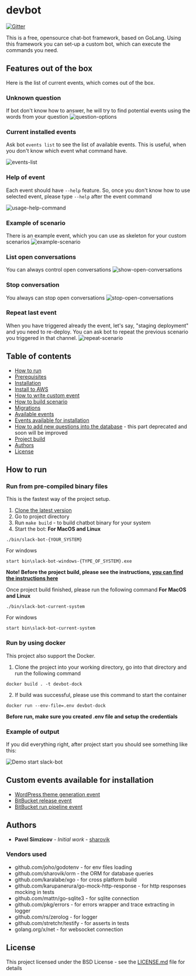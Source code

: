# devbot
[![Gitter](https://badges.gitter.im/devbot-tool/community.svg)](https://gitter.im/devbot-tool/community?utm_source=badge&utm_medium=badge&utm_campaign=pr-badge)

This is a free, opensource chat-bot framework, based on GoLang. Using this framework you can set-up a custom bot, which can execute the commands you need.

## Features out of the box
Here is the list of current events, which comes out of the box.

### Unknown question
If bot don't know how to answer, he will try to find potential events using the words from your question
![question-options](documentation/images/possible-options.png)

### Current installed events
Ask bot `events list` to see the list of available events. This is useful, when you don't know which event what command have.

![events-list](documentation/images/events-list.png)

### Help of event
Each event should have `--help` feature. So, once you don't know how to use selected event, please type `--help` after the event command

![usage-help-command](documentation/images/new-answer-help.png)

### Example of scenario
There is an example event, which you can use as skeleton for your custom scenarios
![example-scenario](documentation/images/example-scenario.png)

### List open conversations
You can always control open conversations
![show-open-conversations](documentation/images/show-open-conversations.png)

### Stop conversation
You always can stop open conversations
![stop-open-conversations](documentation/images/stop-conversation.png)

### Repeat last event
When you have triggered already the event, let's say, "staging deployment" and you need to re-deploy. You can ask bot to repeat the previous scenario you triggered in that channel.
![repeat-scenario](documentation/images/repeat-event.png)

## Table of contents
- [How to run](#how-to-run)
- [Prerequisites](documentation/prerequisites.md)
- [Installation](documentation/installation.md)
- [Install to AWS](documentation/terraform-aws-setup.md)
- [How to write custom event](documentation/events.md)
- [How to build scenario](documentation/scenarios.md)
- [Migrations](documentation/migrations.md)
- [Available events](documentation/available-features.md)
- [Events available for installation](#custom-events-available-for-installation)
- [How to add new questions into the database](documentation/dictionary.md) - this part deprecated and soon will be improved
- [Project build](documentation/build.md)
- [Authors](#authors)
- [License](#license)

## How to run

### Run from pre-compiled binary files
This is the fastest way of the project setup.
1. [Clone the latest version](https://github.com/sharovik/devbot/releases/latest)
2. Go to project directory
3. Run `make build` - to build chatbot binary for your system
4. Start the bot:
**For MacOS and Linux**
``` 
./bin/slack-bot-{YOUR_SYSTEM}
```
For windows
``` 
start bin\slack-bot-windows-{TYPE_OF_SYSTEM}.exe
```

**Note! Before the project build, please see the instructions, [you can find the instructions here](documentation/build.md)**

Once project build finished, please run the following command
**For MacOS and Linux**
``` 
./bin/slack-bot-current-system
```
For windows
``` 
start bin\slack-bot-current-system
```

### Run by using docker
This project also support the Docker.
1. Clone the project into your working directory, go into that directory and run the following command
``` 
docker build . -t devbot-dock
```
2. If build was successful, please use this command to start the container
```
docker run --env-file=.env devbot-dock
```

**Before run, make sure you created .env file and setup the credentials**

### Example of output
If you did everything right, after project start you should see something like this:

![Demo start slack-bot](documentation/images/start-slack-bot.gif)

## Custom events available for installation
- [WordPress theme generation event](https://github.com/sharovik/themer-wordpress-event)
- [BitBucket release event](https://github.com/sharovik/bitbucket-release-event)
- [BitBucket run pipeline event](https://github.com/sharovik/bitbucket-run-pipeline)

## Authors
* **Pavel Simzicov** - *Initial work* - [sharovik](https://github.com/sharovik)

### Vendors used
* github.com/joho/godotenv - for env files loading
* github.com/sharovik/orm - the ORM for database queries
* github.com/karalabe/xgo - for cross platform build
* github.com/karupanerura/go-mock-http-response - for http responses mocking in tests
* github.com/mattn/go-sqlite3 - for sqlite connection
* github.com/pkg/errors - for errors wrapper and trace extracting in logger
* github.com/rs/zerolog - for logger
* github.com/stretchr/testify - for asserts in tests
* golang.org/x/net - for websocket connection

## License
This project licensed under the BSD License - see the [LICENSE.md](LICENSE.md) file for details
